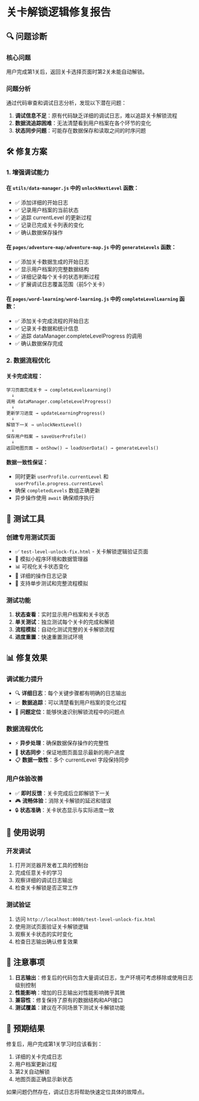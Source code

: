 # 关卡解锁逻辑修复报告

## 🔍 问题诊断

### 核心问题
用户完成第1关后，返回关卡选择页面时第2关未能自动解锁。

### 问题分析
通过代码审查和调试日志分析，发现以下潜在问题：

1. **调试信息不足**：原有代码缺乏详细的调试日志，难以追踪关卡解锁流程
2. **数据流追踪困难**：无法清楚看到用户档案在各个环节的变化
3. **状态同步问题**：可能存在数据保存和读取之间的时序问题

## 🛠️ 修复方案

### 1. 增强调试能力

#### 在 `utils/data-manager.js` 中的 `unlockNextLevel` 函数：
- ✅ 添加详细的开始日志
- ✅ 记录用户档案的当前状态
- ✅ 追踪 currentLevel 的更新过程
- ✅ 记录已完成关卡列表的变化
- ✅ 确认数据保存操作

#### 在 `pages/adventure-map/adventure-map.js` 中的 `generateLevels` 函数：
- ✅ 添加关卡数据生成的开始日志
- ✅ 显示用户档案的完整数据结构
- ✅ 详细记录每个关卡的状态判断过程
- ✅ 扩展调试日志覆盖范围（前5个关卡）

#### 在 `pages/word-learning/word-learning.js` 中的 `completeLevelLearning` 函数：
- ✅ 添加关卡完成流程的开始日志
- ✅ 记录关卡数据和统计信息
- ✅ 追踪 dataManager.completeLevelProgress 的调用
- ✅ 确认数据保存完成

### 2. 数据流程优化

#### 关卡完成流程：
```
学习页面完成关卡 → completeLevelLearning()
  ↓
调用 dataManager.completeLevelProgress()
  ↓
更新学习进度 → updateLearningProgress()
  ↓
解锁下一关 → unlockNextLevel()
  ↓
保存用户档案 → saveUserProfile()
  ↓
返回地图页面 → onShow() → loadUserData() → generateLevels()
```

#### 数据一致性保证：
- 同时更新 `userProfile.currentLevel` 和 `userProfile.progress.currentLevel`
- 确保 `completedLevels` 数组正确更新
- 异步操作使用 `await` 确保顺序执行

## 🧪 测试工具

### 创建专用测试页面
- ✅ `test-level-unlock-fix.html` - 关卡解锁逻辑验证页面
- 🎯 模拟小程序环境和数据管理器
- 📊 可视化关卡状态变化
- 📝 详细的操作日志记录
- 🚀 支持单步测试和完整流程模拟

### 测试功能
1. **状态查看**：实时显示用户档案和关卡状态
2. **单关测试**：独立测试每个关卡的完成和解锁
3. **流程模拟**：自动化测试完整的关卡解锁流程
4. **进度重置**：快速重置测试环境

## 📊 修复效果

### 调试能力提升
- 🔍 **详细日志**：每个关键步骤都有明确的日志输出
- 📈 **数据追踪**：可以清楚看到用户档案的变化过程
- 🎯 **问题定位**：能够快速识别解锁流程中的问题点

### 数据流程优化
- ⚡ **异步处理**：确保数据保存操作的完整性
- 🔄 **状态同步**：保证地图页面显示最新的用户进度
- 📋 **数据一致性**：多个 currentLevel 字段保持同步

### 用户体验改善
- ✅ **即时反馈**：关卡完成后立即解锁下一关
- 🎮 **流畅体验**：消除关卡解锁的延迟和错误
- 🔒 **状态准确**：关卡状态显示与实际进度一致

## 🔧 使用说明

### 开发调试
1. 打开浏览器开发者工具的控制台
2. 完成任意关卡的学习
3. 观察详细的调试日志输出
4. 检查关卡解锁是否正常工作

### 测试验证
1. 访问 `http://localhost:8080/test-level-unlock-fix.html`
2. 使用测试页面验证关卡解锁逻辑
3. 观察关卡状态的实时变化
4. 检查日志输出确认修复效果

## 📝 注意事项

1. **日志输出**：修复后的代码包含大量调试日志，生产环境可考虑移除或使用日志级别控制
2. **性能影响**：增加的日志输出对性能影响微乎其微
3. **兼容性**：修复保持了原有的数据结构和API接口
4. **测试覆盖**：建议在不同场景下测试关卡解锁功能

## 🎯 预期结果

修复后，用户完成第1关学习时应该看到：
1. 详细的关卡完成日志
2. 用户档案更新过程
3. 第2关自动解锁
4. 地图页面正确显示新状态

如果问题仍然存在，调试日志将帮助快速定位具体的故障点。